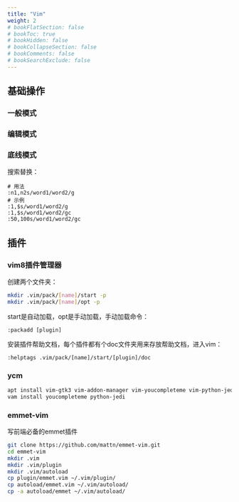 ```yaml
---
title: "Vim"
weight: 2
# bookFlatSection: false
# bookToc: true
# bookHidden: false
# bookCollapseSection: false
# bookComments: false
# bookSearchExclude: false
---
```


## 基础操作

### 一般模式
### 编辑模式
### 底线模式

搜索替换：
```vim
# 用法
:n1,n2s/word1/word2/g
# 示例
:1,$s/word1/word2/g
:1,$s/word1/word2/gc
:50,100s/word1/word2/gc
```

## 插件

### vim8插件管理器

创建两个文件夹：
```bash
mkdir .vim/pack/[name]/start -p
mkdir .vim/pack/[name]/opt -p
```

start是自动加载，opt是手动加载，手动加载命令：
```vim
:packadd [plugin]
```

安装插件帮助文档，每个插件都有个doc文件夹用来存放帮助文档，进入vim：
```vim
:helptags .vim/pack/[name]/start/[plugin]/doc
```

### ycm

```bash
apt install vim-gtk3 vim-addon-manager vim-youcompleteme vim-python-jedi
vam install youcompleteme python-jedi
```

### emmet-vim

写前端必备的emmet插件

```bash
git clone https://github.com/mattn/emmet-vim.git
cd emmet-vim
mkdir .vim
mkdir .vim/plugin
mkdir .vim/autoload
cp plugin/emmet.vim ~/.vim/plugin/
cp autoload/emmet.vim ~/.vim/autoload/
cp -a autoload/emmet ~/.vim/autoload/
```

